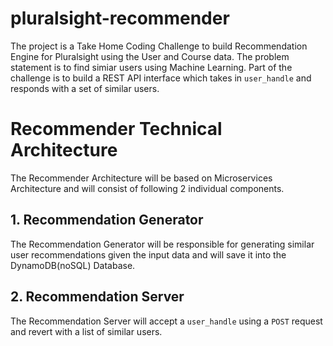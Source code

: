 # pluralsight-recommender

The project is a Take Home Coding Challenge to build Recommendation Engine for Pluralsight using the User and Course data. The problem statement is to find simiar users using Machine Learning. Part of the challenge is to build a REST API interface which takes in `user_handle` and responds with a set of similar users.

# Recommender Technical Architecture

The Recommender Architecture will be based on Microservices Architecture and will consist of following 2 individual components.

## 1. Recommendation Generator

The Recommendation Generator will be responsible for generating similar user recommendations given the input data and will save it into the DynamoDB(noSQL) Database.

## 2. Recommendation Server

The Recommendation Server will accept a `user_handle` using a `POST` request and revert with a list of similar users.

